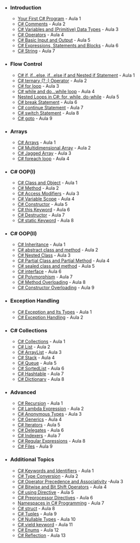 - ### Introduction
    
    - [Your First C# Program](https://www.programiz.com/csharp-programming/hello-world "Your First C# Program") - Aula 1
    - [C# Comments](https://www.programiz.com/csharp-programming/comments "C# Comments") - Aula 2
    - [C# Variables and (Primitive) Data Types](https://www.programiz.com/csharp-programming/variables-primitive-data-types "C# Variables and (Primitive) Data Types") - Aula 3
    - [C# Operators](https://www.programiz.com/csharp-programming/operators "C# Operators") - Aula 4
    - [C# Basic Input and Output](https://www.programiz.com/csharp-programming/basic-input-output "C# Basic Input and Output") - Aula 5
    - [C# Expressions, Statements and Blocks](https://www.programiz.com/csharp-programming/expressions-statements-blocks "C# Expressions, Statements and Blocks") - Aula 6
    - [C# String](https://www.programiz.com/csharp-programming/string "C# String") - Aula 7

- ### Flow Control
    
    - [C# if, if...else, if...else if and Nested if Statement](https://www.programiz.com/csharp-programming/if-else-statement "C# if, if...else, if...else if and Nested if Statement") - Aula 1
    - [C# ternary (? :) Operator](https://www.programiz.com/csharp-programming/ternary-operator "C# ternary (? :) Operator") - Aula 2
    - [C# for loop](https://www.programiz.com/csharp-programming/for-loop "C# for loop") - Aula 3
    - [C# while and do...while loop](https://www.programiz.com/csharp-programming/do-while-loop "C# while and do...while loop") - Aula 4
    - [Nested Loops in C#: for, while, do-while](https://www.programiz.com/csharp-programming/nested-loops "Nested Loops in C#: for, while, do-while") - Aula 5
    - [C# break Statement](https://www.programiz.com/csharp-programming/break-statement "C# break Statement") - Aula 6
    - [C# continue Statement](https://www.programiz.com/csharp-programming/continue-statement "C# continue Statement") - Aula 7
    - [C# switch Statement](https://www.programiz.com/csharp-programming/switch-statement "C# switch Statement") - Aula 8 
    - [C# goto](https://www.programiz.com/csharp-programming/goto "C# goto") - Aula 9

- ### Arrays
    
    - [C# Arrays](https://www.programiz.com/csharp-programming/arrays "C# Arrays") - Aula 1 
    - [C# Multidimensional Array](https://www.programiz.com/csharp-programming/multidimensional-arrays "C# Multidimensional Array") - Aula 2
    - [C# Jagged Array](https://www.programiz.com/csharp-programming/jagged-array "C# Jagged Array") - Aula 3
    - [C# foreach loop](https://www.programiz.com/csharp-programming/foreach-loop "C# foreach loop") - Aula 4

- ### C# OOP(I)
    
    - [C# Class and Object](https://www.programiz.com/csharp-programming/class-objects "C# Class and Object") - Aula 1
    - [C# Method](https://www.programiz.com/csharp-programming/methods "C# Method") - Aula 2
    - [C# Access Modifiers](https://www.programiz.com/csharp-programming/access-modifiers "C# Access Modifiers") - Aula 3
    - [C# Variable Scope](https://www.programiz.com/csharp-programming/variable-scope "C# Variable Scope") - Aula 4
    - [C# Constructor](https://www.programiz.com/csharp-programming/constructors "C# Constructor") - Aula 5
    - [C# this Keyword](https://www.programiz.com/csharp-programming/this-keyword "C# this Keyword") - Aula 6
    - [C# Destructor](https://www.programiz.com/csharp-programming/destructor "C# Destructor") - Aula 7 
    - [C# static Keyword](https://www.programiz.com/csharp-programming/static-keyword "C# static Keyword") - Aula 8


- ### C# OOP(II)
    
    - [C# Inheritance](https://www.programiz.com/csharp-programming/inheritance "C# Inheritance") - Aula 1
    - [C# abstract class and method](https://www.programiz.com/csharp-programming/abstract-class "C# abstract class and method") - Aula 2
    - [C# Nested Class](https://programiz.com/csharp-programming/nested-class "C# Nested Class") - Aula 3
    - [C# Partial Class and Partial Method](https://www.programiz.com/csharp-programming/partial-class-and-methods "C# Partial Class and Partial Method") - Aula 4
    - [C# sealed class and method](https://www.programiz.com/csharp-programming/sealed-class "C# sealed class and method") - Aula 5
    - [C# interface](https://www.programiz.com/csharp-programming/interface "C# interface") - Aula 6
    - [C# Polymorphism](https://www.programiz.com/csharp-programming/polymorphism "C# Polymorphism") - Aula 7
    - [C# Method Overloading](https://www.programiz.com/csharp-programming/method-overloading "C# Method Overloading") - Aula 8
    - [C# Constructor Overloading](https://www.programiz.com/csharp-programming/constructor-overloading "C# Constructor Overloading") - Aula 9

- ### Exception Handling
    
    - [C# Exception and Its Types](https://www.programiz.com/csharp-programming/exception "C# Exception and Its Types") - Aula 1
    - [C# Exception Handling](https://www.programiz.com/csharp-programming/exception-handling "C# Exception Handling") - Aula 2

- ### C# Collections
    
    - [C# Collections](https://www.programiz.com/csharp-programming/collections "C# Collections") - Aula 1
    - [C# List](https://www.programiz.com/csharp-programming/list "C# List") - Aula 2
    - [C# ArrayList](https://www.programiz.com/csharp-programming/arraylist "C# ArrayList") - Aula 3
    - [C# Stack](https://www.programiz.com/csharp-programming/stack "C# Stack<T>") - Aula 4
    - [C# Queue](https://www.programiz.com/csharp-programming/queue "C# Queue<T>") - Aula 5
    - [C# SortedList](https://www.programiz.com/csharp-programming/sortedlist "C# SortedList") - Aula 6
    - [C# Hashtable](https://www.programiz.com/csharp-programming/hashtable "C# Hashtable") - Aula 7 
    - [C# Dictionary](https://www.programiz.com/csharp-programming/dictionary "C# Dictionary") - Aula 8

- ### Advanced
    
    - [C# Recursion](https://www.programiz.com/csharp-programming/recursion "C# Recursion") - Aula 1
    - [C# Lambda Expression](https://www.programiz.com/csharp-programming/lambda-expression "C# Lambda Expression") - Aula 2
    - [C# Anonymous Types](https://www.programiz.com/csharp-programming/anonymous-types "C# Anonymous Types") - Aula 3
    - [C# Generics](https://www.programiz.com/csharp-programming/generics "C# Generics") - Aula 4
    - [C# Iterators](https://www.programiz.com/csharp-programming/iterators "C# Iterators") - Aula 5
    - [C# Delegates](https://www.programiz.com/csharp-programming/delegates "C# Delegates") - Aula 6
    - [C# Indexers](https://www.programiz.com/csharp-programming/indexer "C# Indexers") - Aula 7
    - [C# Regular Expressions](https://www.programiz.com/csharp-programming/regex "C# Regular Expressions") - Aula 8
    - [C# Files](https://www.programiz.com/csharp-programming/files "C# Files") - Aula 9

- ### Additional Topics
    
    - [C# Keywords and Identifiers](https://www.programiz.com/csharp-programming/keywords-identifiers "C# Keywords and Identifiers") - Aula 1
    - [C# Type Conversion](https://www.programiz.com/csharp-programming/type-conversion "C# Type Conversion") - Aula 2
    - [C# Operator Precedence and Associativity](https://www.programiz.com/csharp-programming/operator-precedence-associativity "C# Operator Precedence and Associativity") -Aula 3
    - [C# Bitwise and Bit Shift Operators](https://www.programiz.com/csharp-programming/bitwise-operators "C# Bitwise and Bit Shift Operators") - Aula 4
    - [C# using Directive](https://www.programiz.com/csharp-programming/using "C# using Directive") - Aula 5
    - [C# Preprocessor Directives](https://www.programiz.com/csharp-programming/preprocessor-directives "C# Preprocessor Directives") - Aula 6
    - [Namespaces in C# Programming](https://www.programiz.com/csharp-programming/namespaces "Namespaces in C# Programming") - Aula 7
    - [C# struct](https://www.programiz.com/csharp-programming/struct "C# struct") - Aula 8
    - [C# Tuples](https://www.programiz.com/csharp-programming/tuple "C# Tuples") - Aula 9
    - [C# Nullable Types](https://www.programiz.com/csharp-programming/nullable-types "C# Nullable Types") - Aula 10
    - [C# yield keyword](https://www.programiz.com/csharp-programming/yield-keyword "C# yield keyword") - Aula 11
    - [C# Enums](https://www.programiz.com/csharp-programming/enums "C# Enums") - Aula 12
    - [C# Reflection](https://www.programiz.com/csharp-programming/reflection "C# Reflection") - Aula 13